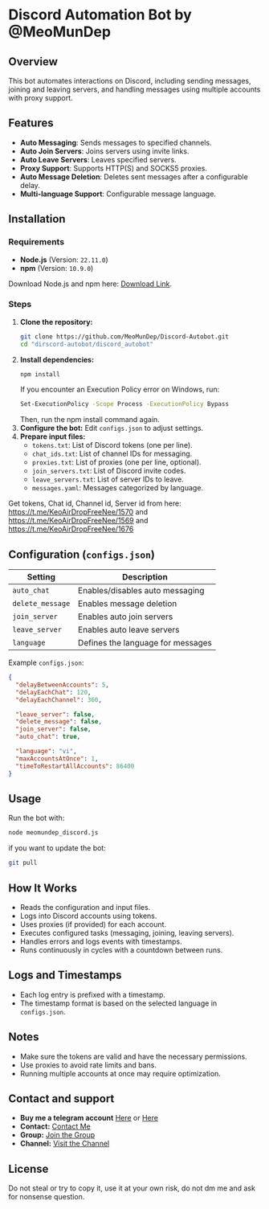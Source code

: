 # Discord Automation Bot by @MeoMunDep

## Overview
This bot automates interactions on Discord, including sending messages, joining and leaving servers, and handling messages using multiple accounts with proxy support.

## Features
- **Auto Messaging**: Sends messages to specified channels.
- **Auto Join Servers**: Joins servers using invite links.
- **Auto Leave Servers**: Leaves specified servers.
- **Proxy Support**: Supports HTTP(S) and SOCKS5 proxies.
- **Auto Message Deletion**: Deletes sent messages after a configurable delay.
- **Multi-language Support**: Configurable message language.

## Installation
### Requirements
- **Node.js** (Version: `22.11.0`)
- **npm** (Version: `10.9.0`)

Download Node.js and npm here: [Download Link](https://t.me/KeoAirDropFreeNe/257/1462).

### Steps
1. **Clone the repository:**
   ```bash
   git clone https://github.com/MeoMunDep/Discord-Autobot.git
   cd "dirscord-autobot/discord_autobot"
   ```
2. **Install dependencies:**
   ```bash
   npm install
   ```
     If you encounter an Execution Policy error on Windows, run:
   ```bash
   Set-ExecutionPolicy -Scope Process -ExecutionPolicy Bypass
   ```
      Then, run the npm install command again.
3. **Configure the bot:**
   Edit `configs.json` to adjust settings.
4. **Prepare input files:**
   - `tokens.txt`: List of Discord tokens (one per line). 
   - `chat_ids.txt`: List of channel IDs for messaging.   
   - `proxies.txt`: List of proxies (one per line, optional).
   - `join_servers.txt`: List of Discord invite codes.    
   - `leave_servers.txt`: List of server IDs to leave.
   - `messages.yaml`: Messages categorized by language.
  
Get tokens, Chat id, Channel id, Server id from here: https://t.me/KeoAirDropFreeNee/1570 and https://t.me/KeoAirDropFreeNee/1569 and https://t.me/KeoAirDropFreeNee/1676

## Configuration (`configs.json`)
| Setting           | Description                            |
|------------------|--------------------------------|
| `auto_chat`      | Enables/disables auto messaging |
| `delete_message` | Enables message deletion       |
| `join_server`    | Enables auto join servers      |
| `leave_server`   | Enables auto leave servers     |
| `language`       | Defines the language for messages |

Example `configs.json`:
```json
{
  "delayBetweenAccounts": 5,
  "delayEachChat": 120,
  "delayEachChannel": 360,

  "leave_server": false,
  "delete_message": false,
  "join_server": false,
  "auto_chat": true,

  "language": "vi",
  "maxAccountsAtOnce": 1,
  "timeToRestartAllAccounts": 86400
}
```

## Usage
Run the bot with:
```bash
node meomundep_discord.js
```

if you want to update the bot:
```bash
git pull
```

## How It Works
- Reads the configuration and input files.
- Logs into Discord accounts using tokens.
- Uses proxies (if provided) for each account.
- Executes configured tasks (messaging, joining, leaving servers).
- Handles errors and logs events with timestamps.
- Runs continuously in cycles with a countdown between runs.

## Logs and Timestamps
- Each log entry is prefixed with a timestamp.
- The timestamp format is based on the selected language in `configs.json`.

## Notes
- Make sure the tokens are valid and have the necessary permissions.
- Use proxies to avoid rate limits and bans.
- Running multiple accounts at once may require optimization.

## Contact and support
- **Buy me a telegram account** [Here](https://t.me/KeoAirDropFreeNe/312/27801) or [Here](https://github.com/MeoMunDep/MeoMunDep)
- **Contact:** [Contact Me](https://t.me/MeoMunDep)
- **Group:** [Join the Group](https://t.me/KeoAirDropFreeNe)
- **Channel:** [Visit the Channel](https://t.me/KeoAirDropFreeNee)

## License
Do not steal or try to copy it, use it at your own risk, do not dm me and ask for nonsense question.


